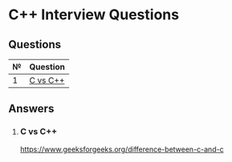 # C++ Interview Questions

## Questions

| № | Question |
| - | -------- |
| 1 | [С vs С++](https://github.com/albrt-dev/cpp-interview-questions/edit/main/README.md#struct-vs-class) |

## Answers
1. ### С vs С++
   https://www.geeksforgeeks.org/difference-between-c-and-c
